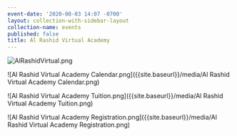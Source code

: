 ```yaml
---
event-date: '2020-08-03 14:07 -0700'
layout: collection-with-sidebar-layout
collection-name: events
published: false
title: Al Rashid Virtual Academy
---
```

![AlRashidVirtual.png]({{site.baseurl}}/media/AlRashidVirtual.png)

![Al Rashid Virtual Academy Calendar.png]({{site.baseurl}}/media/Al Rashid Virtual Academy Calendar.png)

![Al Rashid Virtual Academy Tuition.png]({{site.baseurl}}/media/Al Rashid Virtual Academy Tuition.png)

![Al Rashid Virtual Academy Registration.png]({{site.baseurl}}/media/Al Rashid Virtual Academy Registration.png)
